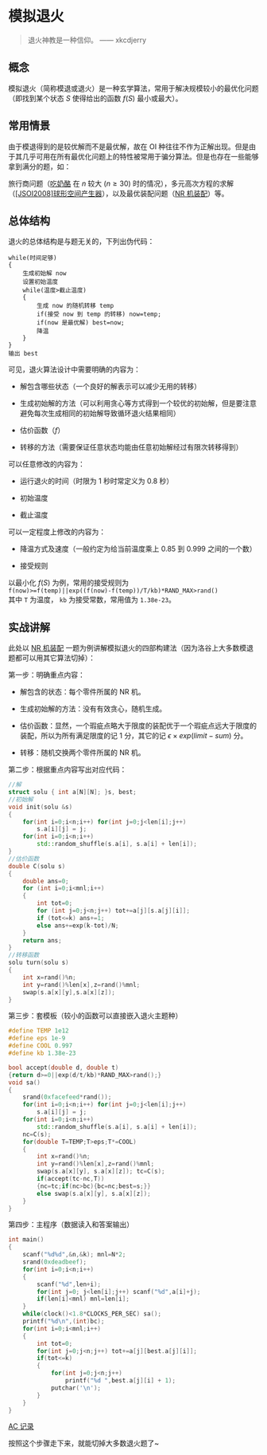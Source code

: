 # 模拟退火
> 退火神教是一种信仰。 —— xkcdjerry

## 概念
模拟退火（简称模退或退火）是一种玄学算法，常用于解决规模较小的最优化问题（即找到某个状态 $S$ 使得给出的函数 $f(S)$ 最小或最大）。  

## 常用情景
由于模退得到的是较优解而不是最优解，故在 OI 种往往不作为正解出现。但是由于其几乎可用在所有最优化问题上的特性被常用于骗分算法。但是也存在一些能够拿到满分的题，如：

旅行商问题（[吃奶酪](https://www.luogu.com.cn/problem/P1433) 在 $n$ 较大 ($n \geqslant 30$) 时的情况），多元高次方程的求解（[\[JSOI2008\]球形空间产生器](https://www.luogu.com.cn/problem/P4035)），以及最优装配问题（[NR 机装配](https://www.luogu.com.cn/problem/U209515)）等。  

## 总体结构
退火的总体结构是与题无关的，下列出伪代码：  
```
while(时间足够)
{
    生成初始解 now
    设置初始温度
    while(温度>截止温度)
    {
        生成 now 的随机转移 temp
        if(接受 now 到 temp 的转移) now=temp;
        if(now 是最优解) best=now;
        降温
    }
}
输出 best
```

可见，退火算法设计中需要明确的内容为：

- 解包含哪些状态（一个良好的解表示可以减少无用的转移）

- 生成初始解的方法（可以利用贪心等方式得到一个较优的初始解，但是要注意避免每次生成相同的初始解导致循环退火结果相同）

- 估价函数（$f$）

- 转移的方法（需要保证任意状态均能由任意初始解经过有限次转移得到）

可以任意修改的内容为：  

- 运行退火的时间（时限为 $1$ 秒时常定义为 $0.8$ 秒）

- 初始温度

- 截止温度

可以一定程度上修改的内容为：

- 降温方式及速度（一般约定为给当前温度乘上 $0.85$ 到 $0.999$ 之间的一个数）

- 接受规则

以最小化 $f(S)$ 为例，常用的接受规则为  
`f(now)>=f(temp)||exp((f(now)-f(temp))/T/kb)*RAND_MAX>rand()`  
其中 `T` 为温度， `kb` 为接受常数，常用值为 `1.38e-23`。

## 实战讲解
此处以 [NR 机装配](https://www.luogu.com.cn/problem/U209515) 一题为例讲解模拟退火的四部构建法（因为洛谷上大多数模退题都可以用其它算法切掉）：

第一步：明确重点内容：

- 解包含的状态：每个零件所属的 NR 机。

- 生成初始解的方法：没有有效贪心，随机生成。

- 估价函数：显然，一个瑕疵点略大于限度的装配优于一个瑕疵点远大于限度的装配，所以为所有满足限度的记 $1$ 分，其它的记 $\epsilon \times exp(limit-sum)$ 分。

- 转移：随机交换两个零件所属的 NR 机。
  
第二步：根据重点内容写出对应代码：
```c++
//解
struct solu { int a[N][N]; }s, best;
//初始解
void init(solu &s)
{
    for(int i=0;i<n;i++) for(int j=0;j<len[i];j++)
        s.a[i][j] = j;
    for(int i=0;i<n;i++)
        std::random_shuffle(s.a[i], s.a[i] + len[i]);
}
//估价函数
double C(solu s)
{
    double ans=0;
    for (int i=0;i<mnl;i++)
    {
        int tot=0;
        for (int j=0;j<n;j++) tot+=a[j][s.a[j][i]];
        if (tot<=k) ans+=1;
        else ans+=exp(k-tot)/N;
    }
    return ans;
}
//转移函数
solu turn(solu s)
{
    int x=rand()%n;
    int y=rand()%len[x],z=rand()%mnl;
    swap(s.a[x][y],s.a[x][z]);
}
```

第三步：套模板（较小的函数可以直接嵌入退火主题种）
```c++
#define TEMP 1e12
#define eps 1e-9
#define COOL 0.997
#define kb 1.38e-23

bool accept(double d, double t)
{return d>=0||exp(d/t/kb)*RAND_MAX>rand();}
void sa()
{
    srand(0xfacefeed*rand());
    for(int i=0;i<n;i++) for(int j=0;j<len[i];j++)
        s.a[i][j] = j;
    for(int i=0;i<n;i++)
        std::random_shuffle(s.a[i], s.a[i] + len[i]);
    nc=C(s);
    for(double T=TEMP;T>eps;T*=COOL)
    {
        int x=rand()%n;
        int y=rand()%len[x],z=rand()%mnl;
        swap(s.a[x][y], s.a[x][z]); tc=C(s);
        if(accept(tc-nc,T))
        {nc=tc;if(nc>bc){bc=nc;best=s;}}
        else swap(s.a[x][y], s.a[x][z]);
    }
}
```
第四步：主程序（数据读入和答案输出）
```c++
int main()
{
    scanf("%d%d",&n,&k); mnl=N*2;
    srand(0xdeadbeef);
    for(int i=0;i<n;i++)
    {
        scanf("%d",len+i);
        for(int j=0; j<len[i];j++) scanf("%d",a[i]+j);
        if(len[i]<mnl) mnl=len[i];
    }
    while(clock()<1.8*CLOCKS_PER_SEC) sa();
    printf("%d\n",(int)bc);
    for(int i=0;i<mnl;i++)
    {
        int tot=0;
        for(int j=0;j<n;j++) tot+=a[j][best.a[j][i]];
        if(tot<=k)
        {
            for(int j=0;j<n;j++)
                printf("%d ",best.a[j][i] + 1);
            putchar('\n');
        }
    }
}
```
[AC 记录](https://www.luogu.com.cn/record/72707354)

按照这个步骤走下来，就能切掉大多数退火题了~
